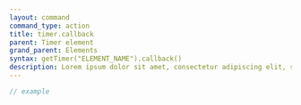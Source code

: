 ```yaml
---
layout: command
command_type: action
title: timer.callback
parent: Timer element
grand_parent: Elements
syntax: getTimer("ELEMENT_NAME").callback()
description: Lorem ipsum dolor sit amet, consectetur adipiscing elit, sed do eiusmod tempor incididunt ut labore et dolore magna aliqua. Ut enim ad minim veniam, quis nostrud exercitation ullamco laboris nisi ut aliquip ex ea commodo consequat.
---
```


```javascript
// example
```